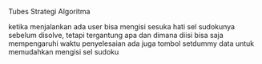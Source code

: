 Tubes Strategi Algoritma

ketika menjalankan ada user bisa mengisi sesuka hati sel sudokunya sebelum disolve, tetapi tergantung apa dan dimana diisi bisa saja mempengaruhi waktu penyelesaian
ada juga tombol setdummy data untuk memudahkan mengisi sel sudoku
